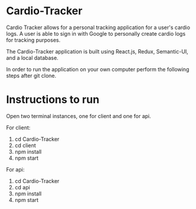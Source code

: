 # Cardio-Tracker

Cardio Tracker allows for a personal tracking application for a user's cardio logs. A user is able to sign in with Google to personally create cardio logs for tracking purposes. 

The Cardio-Tracker application is built using React.js, Redux, Semantic-UI, and a local database.  

In order to run the application on your own computer perform the following steps after git clone. 

# Instructions to run
Open two terminal instances, one for client and one for api.

For client:
1) cd Cardio-Tracker
2) cd client
3) npm install
3) npm start

For api:
1) cd Cardio-Tracker
2) cd api
3) npm install
3) npm start
